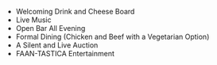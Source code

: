 - Welcoming Drink and Cheese Board
- Live Music
- Open Bar All Evening
- Formal Dining (Chicken and Beef with a Vegetarian Option)
- A Silent and Live Auction
- FAAN-TASTICA Entertainment
